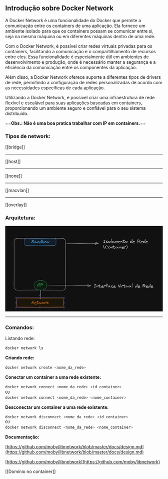 ## Introdução sobre Docker Network

A Docker Network é uma funcionalidade do Docker que permite a comunicação entre os containers de uma aplicação. Ela fornece um ambiente isolado para que os containers possam se comunicar entre si, seja na mesma máquina ou em diferentes máquinas dentro de uma rede.

Com o Docker Network, é possível criar redes virtuais privadas para os containers, facilitando a comunicação e o compartilhamento de recursos entre eles. Essa funcionalidade é especialmente útil em ambientes de desenvolvimento e produção, onde é necessário manter a segurança e a eficiência da comunicação entre os componentes da aplicação.

Além disso, a Docker Network oferece suporte a diferentes tipos de drivers de rede, permitindo a configuração de redes personalizadas de acordo com as necessidades específicas de cada aplicação.

Utilizando a Docker Network, é possível criar uma infraestrutura de rede flexível e escalável para suas aplicações baseadas em containers, proporcionando um ambiente seguro e confiável para o seu sistema distribuído.

==**Obs.: Não é uma boa pratica trabalhar com IP em containers.**==

### Tipos de network:

  

[[bridge]]

---

[[host]]

---

[[none]]

---

[[macvlan]]

---

[[overlay]]

### Arquitetura:

![](../imagens/arquitetura-network.png)

  

---

### Comandos:

Listando rede:

```Bash
docker network ls
```

**Criando rede:**  
  

```Bash
docker network create <nome_da_rede>
```

**Conectar um container a uma rede existente:**

```Bash
docker network connect <nome_da_rede> <id_container>
OU
docker network connect <nome_da_rede> <nome_container>
```

  

**Desconectar um container a uma rede existente:**

```Bash
docker network disconnect <nome_da_rede> <id_container>
OU
docker network disconnect <nome_da_rede> <nome_container>
```

  

  

**Documentação:**

[https://github.com/moby/libnetwork/blob/master/docs/design.md](https://github.com/moby/libnetwork/blob/master/docs/design.md)

[https://github.com/moby/libnetwork](https://github.com/moby/libnetwork)

  

[[Domínio no container]]
